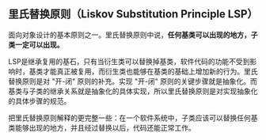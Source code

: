 ## 里氏替换原则（Liskov Substitution Principle LSP）
面向对象设计的基本原则之一。里氏替换原则中说，**任何基类可以出现的地方，子类一定可以出现。**

LSP是继承复用的基石，只有当衍生类可以替换掉基类，软件代码的功能不受到影响时，基类才能真正被复用，而衍生类也能够在基类的基础上增加新的行为。里氏替换原则是对 "开-闭" 原则的补充。实现 "开-闭" 原则的关键步骤就是抽象化。而基类与子类的继承关系就是抽象化的具体实现，所以里氏替换原则是对实现抽象化的具体步骤的规范。

把里氏替换原则解释的更完整一些：在一个软件系统中，子类应该可以替换任何基类能够出现的地方，并且经过替换以后，代码还能正常工作。

‍

